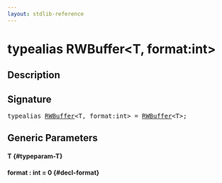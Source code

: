```yaml
---
layout: stdlib-reference
---
```


# typealias RWBuffer\<T, format:int\>

## Description



## Signature

<pre>
<span class='code_keyword'>typealias</span> <a href="/stdlib-reference/types/RWBuffer" class="code_type">RWBuffer</a>&lt;T, format:<span class="code_keyword">int</span>&gt; = <a href="/stdlib-reference/types/RWBuffer" class="code_type">RWBuffer</a>&lt;T&gt;;
</pre>

## Generic Parameters

#### T {#typeparam-T}
#### format  : int = 0 {#decl-format}

